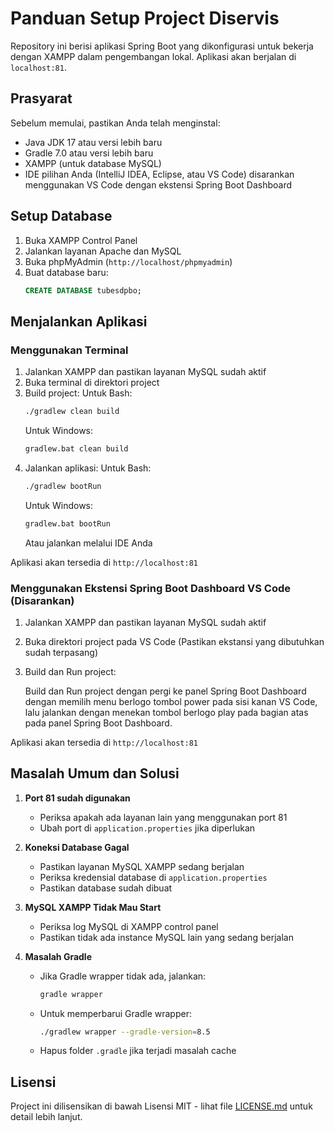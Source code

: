 # Panduan Setup Project Diservis

Repository ini berisi aplikasi Spring Boot yang dikonfigurasi untuk bekerja dengan XAMPP dalam pengembangan lokal. Aplikasi akan berjalan di `localhost:81`.

## Prasyarat

Sebelum memulai, pastikan Anda telah menginstal:
- Java JDK 17 atau versi lebih baru
- Gradle 7.0 atau versi lebih baru
- XAMPP (untuk database MySQL)
- IDE pilihan Anda (IntelliJ IDEA, Eclipse, atau VS Code) disarankan menggunakan VS Code dengan ekstensi Spring Boot Dashboard

## Setup Database

1. Buka XAMPP Control Panel
2. Jalankan layanan Apache dan MySQL
3. Buka phpMyAdmin (`http://localhost/phpmyadmin`)
4. Buat database baru:
   ```sql
   CREATE DATABASE tubesdpbo;
   ```

## Menjalankan Aplikasi

### Menggunakan Terminal

1. Jalankan XAMPP dan pastikan layanan MySQL sudah aktif
2. Buka terminal di direktori project
3. Build project:
   Untuk Bash:
   ```bash
   ./gradlew clean build
   ```
   Untuk Windows:
   ```cmd
   gradlew.bat clean build
   ```
4. Jalankan aplikasi:
   Untuk Bash:
   ```bash
   ./gradlew bootRun
   ```
   Untuk Windows:
   ```cmd
   gradlew.bat bootRun
   ```
   Atau jalankan melalui IDE Anda

Aplikasi akan tersedia di `http://localhost:81`

### Menggunakan Ekstensi Spring Boot Dashboard VS Code (Disarankan)

1. Jalankan XAMPP dan pastikan layanan MySQL sudah aktif
2. Buka direktori project pada VS Code (Pastikan ekstansi yang dibutuhkan sudah terpasang)
3. Build dan Run project:
   
   Build dan Run project dengan pergi ke panel Spring Boot Dashboard dengan memilih menu berlogo tombol power pada sisi kanan VS Code,
   lalu jalankan dengan menekan tombol berlogo play pada bagian atas pada panel Spring Boot Dashboard.
   
Aplikasi akan tersedia di `http://localhost:81`

## Masalah Umum dan Solusi

1. **Port 81 sudah digunakan**
   - Periksa apakah ada layanan lain yang menggunakan port 81
   - Ubah port di `application.properties` jika diperlukan

2. **Koneksi Database Gagal**
   - Pastikan layanan MySQL XAMPP sedang berjalan
   - Periksa kredensial database di `application.properties`
   - Pastikan database sudah dibuat

3. **MySQL XAMPP Tidak Mau Start**
   - Periksa log MySQL di XAMPP control panel
   - Pastikan tidak ada instance MySQL lain yang sedang berjalan

4. **Masalah Gradle**
   - Jika Gradle wrapper tidak ada, jalankan:
     ```bash
     gradle wrapper
     ```
   - Untuk memperbarui Gradle wrapper:
     ```bash
     ./gradlew wrapper --gradle-version=8.5
     ```
   - Hapus folder `.gradle` jika terjadi masalah cache

## Lisensi

Project ini dilisensikan di bawah Lisensi MIT - lihat file [LICENSE.md](LICENSE.md) untuk detail lebih lanjut.